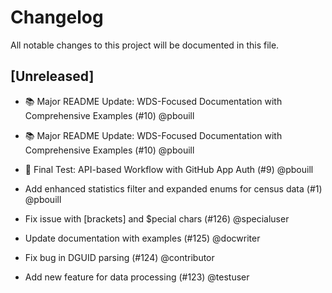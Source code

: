 # Changelog

All notable changes to this project will be documented in this file.

## [Unreleased]

* 📚 Major README Update: WDS-Focused Documentation with Comprehensive Examples (#10) @pbouill

* 📚 Major README Update: WDS-Focused Documentation with Comprehensive Examples (#10) @pbouill

* 🔬 Final Test: API-based Workflow with GitHub App Auth (#9) @pbouill

* Add enhanced statistics filter and expanded enums for census data (#1) @pbouill

* Fix issue with [brackets] and $pecial chars (#126) @specialuser

* Update documentation with examples (#125) @docwriter

* Fix bug in DGUID parsing (#124) @contributor

* Add new feature for data processing (#123) @testuser


